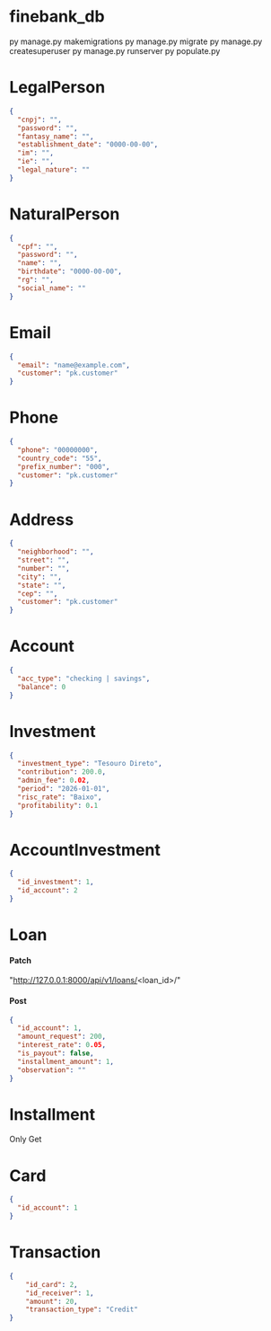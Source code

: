 # finebank_db

py manage.py makemigrations
py manage.py migrate
py manage.py createsuperuser
py manage.py runserver
py populate.py

# LegalPerson

```json
{
  "cnpj": "",
  "password": "",
  "fantasy_name": "",
  "establishment_date": "0000-00-00",
  "im": "",
  "ie": "",
  "legal_nature": ""
}
```

# NaturalPerson

```json
{
  "cpf": "",
  "password": "",
  "name": "",
  "birthdate": "0000-00-00",
  "rg": "",
  "social_name": ""
}
```

# Email

```json
{
  "email": "name@example.com",
  "customer": "pk.customer"
}
```

# Phone

```json
{
  "phone": "00000000",
  "country_code": "55",
  "prefix_number": "000",
  "customer": "pk.customer"
}
```

# Address

```json
{
  "neighborhood": "",
  "street": "",
  "number": "",
  "city": "",
  "state": "",
  "cep": "",
  "customer": "pk.customer"
}
```

# Account

```json
{
  "acc_type": "checking | savings",
  "balance": 0
}
```

# Investment

```json
{
  "investment_type": "Tesouro Direto",
  "contribution": 200.0,
  "admin_fee": 0.02,
  "period": "2026-01-01",
  "risc_rate": "Baixo",
  "profitability": 0.1
}
```

# AccountInvestment

```json
{
  "id_investment": 1,
  "id_account": 2
}
```

# Loan

#### Patch
"http://127.0.0.1:8000/api/v1/loans/<loan_id>/"

#### Post

```json
{
  "id_account": 1,
  "amount_request": 200,
  "interest_rate": 0.05,
  "is_payout": false,
  "installment_amount": 1,
  "observation": ""
}
```

# Installment

Only Get

# Card

```json
{
  "id_account": 1
}
```

# Transaction

```json
{
	"id_card": 2,
	"id_receiver": 1,
	"amount": 20,
	"transaction_type": "Credit"
}
```
